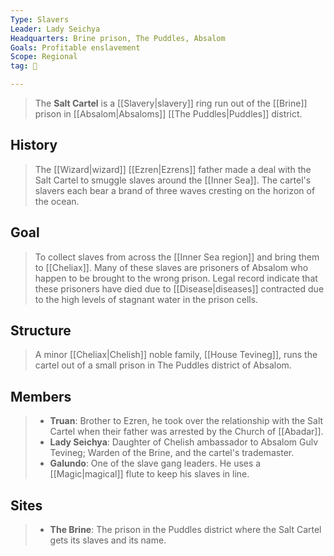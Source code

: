 ```yaml
---
Type: Slavers
Leader: Lady Seichya
Headquarters: Brine prison, The Puddles, Absalom
Goals: Profitable enslavement
Scope: Regional
tag: 👥

---
```


> The **Salt Cartel** is a [[Slavery|slavery]] ring run out of the [[Brine]] prison in [[Absalom|Absaloms]] [[The Puddles|Puddles]] district.



## History

> The [[Wizard|wizard]] [[Ezren|Ezrens]] father made a deal with the Salt Cartel to smuggle slaves around the [[Inner Sea]]. The cartel's slavers each bear a brand of three waves cresting on the horizon of the ocean.


## Goal

> To collect slaves from across the [[Inner Sea region]] and bring them to [[Cheliax]]. Many of these slaves are prisoners of Absalom who happen to be brought to the wrong prison. Legal record indicate that these prisoners have died due to [[Disease|diseases]] contracted due to the high levels of stagnant water in the prison cells.


## Structure

> A minor [[Cheliax|Chelish]] noble family, [[House Tevineg]], runs the cartel out of a small prison in The Puddles district of Absalom.


## Members

> - **Truan**: Brother to Ezren, he took over the relationship with the Salt Cartel when their father was arrested by the Church of [[Abadar]].
> - **Lady Seichya**: Daughter of Chelish ambassador to Absalom Gulv Tevineg; Warden of the Brine, and the cartel's trademaster.
> - **Galundo**: One of the slave gang leaders. He uses a [[Magic|magical]] flute to keep his slaves in line.

## Sites

> - **The Brine**: The prison in the Puddles district where the Salt Cartel gets its slaves and its name.






